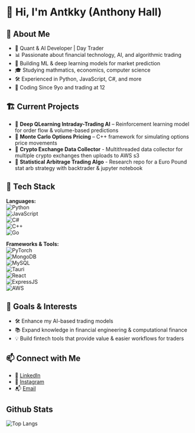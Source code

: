# 👋 Hi, I'm Antkky (Anthony Hall)

## 🚀 About Me
- 🏦 Quant & AI Developer | Day Trader
- 📊 Passionate about financial technology, AI, and algorithmic trading
- 🤖 Building ML & deep learning models for market prediction
- 🎓 Studying mathmatics, economics, computer science
- 🛠️ Experienced in Python, JavaScript, C#, and more
- 👶 Coding Since 9yo and trading at 12

## 🏗️ Current Projects
- 🔹 **Deep QLearning Intraday-Trading AI** – Reinforcement learning model for order flow & volume-based predictions
- 🔹 **Monte Carlo Options Pricing** – C++ framework for simulating options price movements
- 🔹 **Crypto Exchange Data Collector** - Multithreaded data collector for multiple crypto exchanges then uploads to AWS s3
- 🔹 **Statistical Arbitrage Trading Algo** - Research repo for a Euro Pound stat arb strategy with backtrader & jupyter notebook

## 🔧 Tech Stack
**Languages:**  
![Python](https://img.shields.io/badge/Python-3776AB?style=for-the-badge&logo=python&logoColor=white)  
![JavaScript](https://img.shields.io/badge/JavaScript-F7DF1E?style=for-the-badge&logo=javascript&logoColor=black)  
![C#](https://img.shields.io/badge/C%23-239120?style=for-the-badge&logo=csharp&logoColor=white)  
![C++](https://img.shields.io/badge/C++-00599C?style=for-the-badge&logo=cplusplus&logoColor=white)  
![Go](https://img.shields.io/badge/Go-00ACD7?style=for-the-badge&logo=go&logoColor=white)  

**Frameworks & Tools:**  
![PyTorch](https://img.shields.io/badge/PyTorch-EE4C2C?style=for-the-badge&logo=pytorch&logoColor=white)  
![MongoDB](https://img.shields.io/badge/MongoDB-47A248?style=for-the-badge&logo=mongodb&logoColor=white)  
![MySQL](https://img.shields.io/badge/MySQL-lightgrey?style=for-the-badge&logo=mysql&logoColor=white)  
![Tauri](https://img.shields.io/badge/Tauri-FFC131?style=for-the-badge&logo=tauri&logoColor=black)  
![React](https://img.shields.io/badge/React-61DAFB?style=for-the-badge&logo=react&logoColor=white)  
![ExpressJS](https://img.shields.io/badge/ExpressJS-white?style=for-the-badge&logo=express&logoColor=black)  
![AWS](https://img.shields.io/badge/aws-FF9900?style=for-the-badge&logo=amazon-web-services&logoColor=black)  

## 🎯 Goals & Interests  
- 🛠️ Enhance my AI-based trading models  
- 📚 Expand knowledge in financial engineering & computational finance
- 💡 Build fintech tools that provide value & easier workflows for traders

## 📫 Connect with Me
- 💼 [LinkedIn](www.linkedin.com/in/antkky)
- 📝 [Instagram](https://www.instagram.com/antkkyx)
- 📬 [Email](mailto:anthony@hallcapital.org)

## Github Stats
![Top Langs](https://github-readme-stats.vercel.app/api/top-langs/?username=Antkky&size_weight=0.5&count_weight=0.5&theme=transparent)
